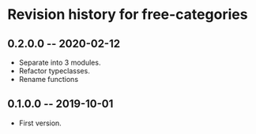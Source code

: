 # Revision history for free-categories

## 0.2.0.0 -- 2020-02-12

* Separate into 3 modules.
* Refactor typeclasses.
* Rename functions

## 0.1.0.0 -- 2019-10-01

* First version.
